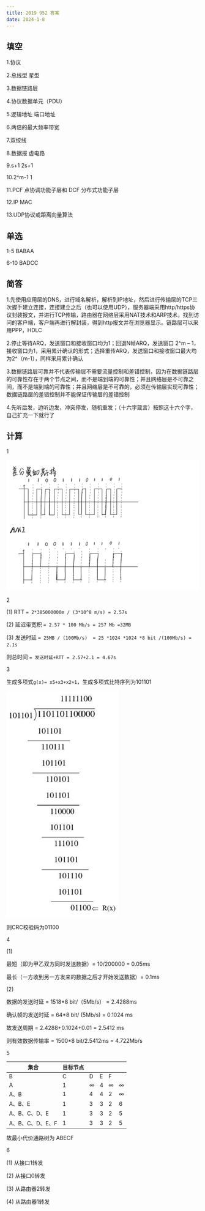 ```yaml
---
title: 2019 952 答案
date: 2024-1-8
---
```


## 填空

1.协议

2.总线型	星型

3.数据链路层  

4.协议数据单元（PDU）

5.逻辑地址	端口地址

6.两倍的最大频率带宽

7.双绞线

8.数据报	虚电路

9.s+1	2s+1

10.2^m-1	1   

11.PCF 点协调功能子层和 DCF 分布式功能子层

12.IP	MAC

13.UDP协议或距离向量算法

## 单选

1-5 BABAA

6-10 BADCC

## 简答

1.先使用应用层的DNS，进行域名解析，解析到IP地址，然后进行传输层的TCP三次握手建立连接，连接建立之后（也可以使用UDP），服务器端采用http/https协议封装报文，并进行TCP传输，路由器在网络层采用NAT技术和ARP技术，找到访问的客户端，客户端再进行解封装，得到http报文并在浏览器显示。链路层可以采用PPP，HDLC

2.停止等待ARQ，发送窗口和接收窗口均为1；回退N帧ARQ，发送窗口 2^m – 1，接收窗口为1，采用累计确认的形式；选择重传ARQ，发送窗口和接收窗口最大均为2^（m-1），同样采用累计确认

3.数据链路层可靠并不代表传输层不需要流量控制和差错控制，因为在数据链路层的可靠性存在于两个节点之间，而不是端到端的可靠性；并且网络层是不可靠之间，而不是端到端的可靠性；并且网络层是不可靠的，必须在传输层实现可靠性；数据链路层的差错控制并不能保证传输层的差错控制

4.先听后发，边听边发，冲突停发，随机重发；（十六字箴言）按照这十六个字，自己扩充一下就行了

## 计算

1

<img src="./assets/image-20240108195338576.png">

2

(1) RTT `= 2*385000000m / (3*10^8 m/s) = 2.57s`

(2) 延迟带宽积 `= 2.57 * 100 Mb/s = 257 Mb =32MB`

(3) 发送时延 `= 25MB / (100Mb/s)  = 25 *1024 *1024 *8 bit /(100Mb/s) = 2.1s`

则总时间 `= 发送时延+RTT = 2.57+2.1 = 4.67s`

3

生成多项式`g(x)= x5+x3+x2+1`，生成多项式比特序列为101101

<img src="./assets/image-20240108195520302.png">

则CRC校验码为01100

4

(1)

最短（即为甲乙双方同时发送数据）= 10/200000 = 0.05ms

最长（一方收到另一方发来的数据之后才开始发送数据）= 0.1ms

(2)

数据的发送时延 	= 1518*8 bit/（5Mb/s）  = 2.4288ms	

确认帧的发送时延 	= 64*8 bit/ (5Mb/s)  = 0.1024 ms	

 故发送周期 	= 2.4288+0.1024+0.01 = 2.5412 ms	

则有效数据传输率 	= 1500*8 bit/2.5412ms  = 4.722Mb/s	

5

| 集合             | 目标节点 |      |      |      |      |
| ---------------- | -------- | ---- | ---- | ---- | ---- |
| B                | C        | D    | E    | F    |      |
| A                | 1        | ∞    | 4    | ∞    | ∞    |
| A、B             | 1        | 4    | 4    | 2    | ∞    |
| A、B、E          | 1        | 3    | 3    | 2    | 6    |
| A、B、C、D、E    | 1        | 3    | 3    | 2    | 5    |
| A、B、C、D、E、F | 1        | 3    | 3    | 2    | 5    |

  故最小代价通路树为 ABECF

6

(1) 从接口1转发

(2) 从接口0转发

(3) 从路由器2转发

(4) 从路由器1转发
